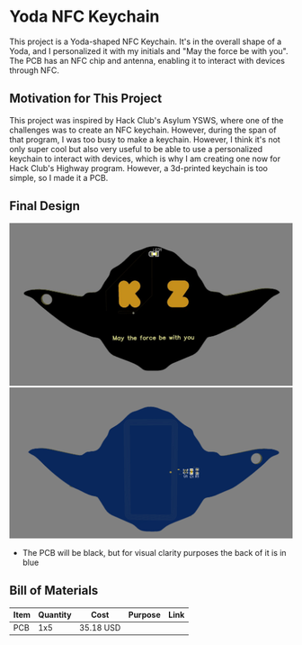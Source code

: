 # Yoda NFC Keychain
This project is a Yoda-shaped NFC Keychain. It's in the overall shape of a Yoda, and I personalized it with my initials and "May the force be with you". The PCB has an NFC chip and antenna, enabling it to interact with devices through NFC.

## Motivation for This Project
This project was inspired by Hack Club's Asylum YSWS, where one of the challenges was to create an NFC keychain. However, during the span of that program, I was too busy to make a keychain. However, I think it's not only super cool but also very useful to be able to use a personalized keychain to interact with devices, which is why I am creating one now for Hack Club's Highway program. However, a 3d-printed keychain is too simple, so I made it a PCB.

## Final Design
![alt text](assets/black-gold.jpg)
![alt text](assets/pcb-back.png)
* The PCB will be black, but for visual clarity purposes the back of it is in blue

## Bill of Materials
| Item | Quantity | Cost | Purpose | Link |
| ---- | -------- | ---- | ------- | ---- |
| PCB | 1x5 | 35.18 USD | | |